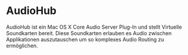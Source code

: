 AudioHub
===============
AudioHub ist ein Mac OS X Core Audio Server Plug-In und stellt Virtuelle Soundkarten bereit. Diese Soundkarten erlauben es Audio zwischen Applikationen auszutauschen um so komplexes Audio Routing zu ermöglichen.
